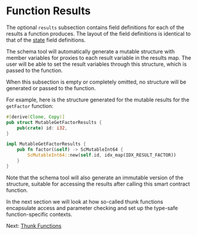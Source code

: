 # Function Results

The optional `results` subsection contains field definitions for each of the results a
function produces. The layout of the field definitions is identical to that of
the [state](state.md) field definitions.

The schema tool will automatically generate a mutable structure with member variables for
proxies to each result variable in the results map. The user will be able to set the
result variables through this structure, which is passed to the function.

When this subsection is empty or completely omitted, no structure will be generated or
passed to the function.

For example, here is the structure generated for the mutable results for the `getFactor`
function:

```rust
#[derive(Clone, Copy)]
pub struct MutableGetFactorResults {
    pub(crate) id: i32,
}

impl MutableGetFactorResults {
    pub fn factor(&self) -> ScMutableInt64 {
        ScMutableInt64::new(self.id, idx_map(IDX_RESULT_FACTOR))
    }
}
```

Note that the schema tool will also generate an immutable version of the structure,
suitable for accessing the results after calling this smart contract function.

In the next section we will look at how so-called thunk functions encapsulate access 
and parameter checking and set up the type-safe function-specific contexts.

Next: [Thunk Functions](thunks.md)


